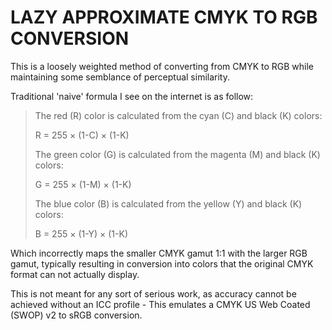 # LAZY APPROXIMATE CMYK TO RGB CONVERSION

This is a loosely weighted method of converting from CMYK to RGB while maintaining some semblance of perceptual similarity.

Traditional 'naive' formula I see on the internet is as follow:

> The red (R) color is calculated from the cyan (C) and black (K) colors:
> 
> R = 255 × (1-C) × (1-K)
> 
> The green color (G) is calculated from the magenta (M) and black (K) colors:
> 
> G = 255 × (1-M) × (1-K)
> 
> The blue color (B) is calculated from the yellow (Y) and black (K) colors:
> 
> B = 255 × (1-Y) × (1-K)

Which incorrectly maps the smaller CMYK gamut 1:1 with the larger RGB gamut, typically resulting in conversion into colors that the original CMYK format can not actually display.

This is not meant for any sort of serious work, as accuracy cannot be achieved without an ICC profile - This emulates a CMYK US Web Coated (SWOP) v2 to sRGB  conversion.

